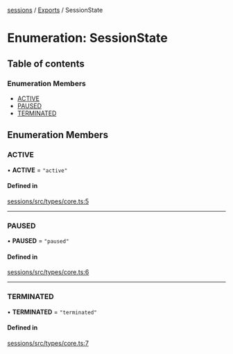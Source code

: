 <!-- 
 ⚠️  AUTO-GENERATED FILE - DO NOT EDIT MANUALLY
 This file is automatically generated by scripts/docs-generator.js
 To make changes, edit the source TypeScript files or update the generator script
-->

[sessions](../../) / [Exports](../modules) / SessionState

# Enumeration: SessionState

## Table of contents

### Enumeration Members

- [ACTIVE](SessionState#active)
- [PAUSED](SessionState#paused)
- [TERMINATED](SessionState#terminated)

## Enumeration Members

### ACTIVE

• **ACTIVE** = ``"active"``

#### Defined in

[sessions/src/types/core.ts:5](https://github.com/woojubb/robota/blob/bdf92966fb2bc9eb8d5a633591fffc1261e7f0f5/packages/sessions/src/types/core.ts#L5)

___

### PAUSED

• **PAUSED** = ``"paused"``

#### Defined in

[sessions/src/types/core.ts:6](https://github.com/woojubb/robota/blob/bdf92966fb2bc9eb8d5a633591fffc1261e7f0f5/packages/sessions/src/types/core.ts#L6)

___

### TERMINATED

• **TERMINATED** = ``"terminated"``

#### Defined in

[sessions/src/types/core.ts:7](https://github.com/woojubb/robota/blob/bdf92966fb2bc9eb8d5a633591fffc1261e7f0f5/packages/sessions/src/types/core.ts#L7)
